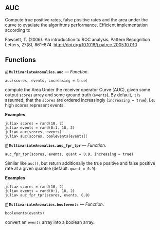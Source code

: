 
<a id='AUC-1'></a>

## AUC


Compute true positive rates, false positive rates and the area under the curve to evaulate the algorihtms performance. Efficient implementation according to


Fawcett, T. (2006). An introduction to ROC analysis. Pattern Recognition Letters, 27(8), 861–874. http://doi.org/10.1016/j.patrec.2005.10.010


<a id='Functions-1'></a>

## Functions

<a id='MultivariateAnomalies.auc' href='#MultivariateAnomalies.auc'>#</a>
**`MultivariateAnomalies.auc`** &mdash; *Function*.



```
auc(scores, events, increasing = true)
```

compute the Area Under the receiver operator Curve (AUC), given some output `scores` array and some ground truth (`events`). By default, it is assumed, that the `scores` are ordered increasingly (`increasing = true`), i.e. high scores represent events.

**Examples**

```jlcon
julia> scores = rand(10, 2)
julia> events = rand(0:1, 10, 2)
julia> auc(scores, events)
julia> auc(scores, boolevents(events))
```

<a id='MultivariateAnomalies.auc_fpr_tpr' href='#MultivariateAnomalies.auc_fpr_tpr'>#</a>
**`MultivariateAnomalies.auc_fpr_tpr`** &mdash; *Function*.



```
auc_fpr_tpr(scores, events, quant = 0.9, increasing = true)
```

Similar like `auc()`, but return additionally the true positive and false positive rate at a given quantile (default: `quant = 0.9`).

**Examples**

```jlcon
julia> scores = rand(10, 2)
julia> events = rand(0:1, 10, 2)
julia> auc_fpr_tpr(scores, events, 0.8)
```

<a id='MultivariateAnomalies.boolevents' href='#MultivariateAnomalies.boolevents'>#</a>
**`MultivariateAnomalies.boolevents`** &mdash; *Function*.



```
boolevents(events)
```

convert an `events` array into a boolean array.

